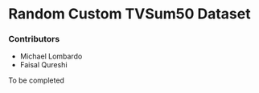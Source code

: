 Random Custom TVSum50 Dataset
=====================

### Contributors  
* Michael Lombardo
* Faisal Qureshi

To be completed
